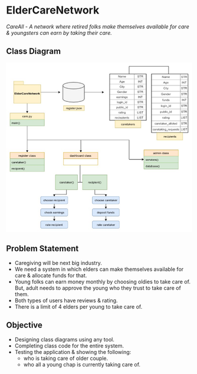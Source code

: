 ElderCareNetwork
================
*CareAll - A network where retired folks make themselves available for care & youngsters can earn by taking their care.*

## Class Diagram

![CareAll Class Diagram](https://github.com/asiffarhankhan/ElderCareNetwork/blob/master/Class%20Diagram.jpg)

## Problem Statement

* Caregiving will be next big industry.
* We need a system in which elders can make themselves available for care & allocate funds for that.
* Young folks can earn money monthly by choosing oldies to take care of. But, adult needs to approve the young who they trust to take care of them.
* Both types of users have reviews & rating.
* There is a limit of 4 elders per young to take care of.

## Objective

* Designing class diagrams using any tool.
* Completing class code for the entire system.
* Testing the application & showing the following:
  - who is taking care of older couple.
  - who all a young chap is currently taking care of.
  
